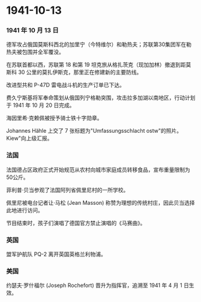 # 1941-10-13

### 1941 年 10 月 13 日

德军攻占俄国莫斯科西北的加里宁（今特维尔）和勒热夫；苏联第30集团军在勒热夫被包围并全军覆没。

在苏联首都以西，苏联第 18 和第 19
坦克旅从格扎茨克（现加加林）撤退到距莫斯科 30
公里的莫扎伊斯克，那里正在修建新的主要防线。

改进型共和 P-47D 雷电战斗机的生产订单已下达。

费久宁斯基将军奉命策划从俄国列宁格勒突围，攻击拉多加湖以南地区，行动计划于
1941 年 10 月 20 日完成。

海因里希·克赖佩被授予骑士铁十字勋章。

Johannes Hähle 上交了 7 张标题为"Umfassungsschlacht ostw"的照片。
Kiew"向上级汇报。

### 法国

法国德占区政府正式开始规范从农村向城市家庭成员转移食品，宣布重量限制为50公斤。

菲利普·贝当参观了法国阿列省佩里尼村的一所学校。

佩里尼被电台记者让·马松 (Jean Masson)
称赞为理想的传统村庄，因此贝当选择此地进行访问。

节目结束时，孩子们演唱了德国官方禁止演唱的《马赛曲》。

### 英国

盟军护航队 PQ-2 离开英国英格兰利物浦。

### 美国

约瑟夫·罗什福尔 (Joseph Rochefort) 晋升为指挥官，追溯至 1941 年 4 月 1
日生效。